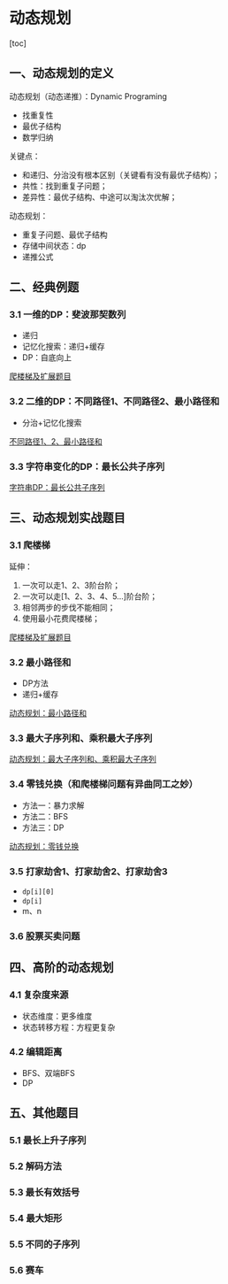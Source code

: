 # 动态规划

[toc]

## 一、动态规划的定义

动态规划（动态递推）：Dynamic Programing

- 找重复性
- 最优子结构
- 数学归纳

关键点：

- 和递归、分治没有根本区别（关键看有没有最优子结构）；
- 共性：找到重复子问题；
- 差异性：最优子结构、中途可以淘汰次优解；

动态规划：

- 重复子问题、最优子结构
- 存储中间状态：dp
- 递推公式

## 二、经典例题

### 3.1 一维的DP：斐波那契数列

- 递归
- 记忆化搜索：递归+缓存
- DP：自底向上

[爬楼梯及扩展题目](https://gitee.com/lf-ren/java-re-new-builder/blob/master/document/week3-%E7%AE%97%E6%B3%95%E3%80%81springBoot/2021-09-15-%E5%8A%A8%E6%80%81%E8%A7%84%E5%88%92%E7%BB%8F%E5%85%B8%E9%A2%98%E7%9B%AE%EF%BC%9A%E6%96%90%E6%B3%A2%E9%82%A3%E5%A5%91%20%E5%8F%8A%E6%89%A9%E5%B1%95%E9%A2%98%E7%9B%AE.md)

### 3.2 二维的DP：不同路径1、不同路径2、最小路径和

- 分治+记忆化搜索

[不同路径1、2、最小路径和](https://gitee.com/lf-ren/java-re-new-builder/blob/master/document/week3-%E7%AE%97%E6%B3%95%E3%80%81springBoot/2021-09-20-%E4%B8%8D%E5%90%8C%E8%B7%AF%E5%BE%841%E3%80%812%E3%80%81%E6%9C%80%E5%B0%8F%E8%B7%AF%E5%BE%84%E5%92%8C.md)

### 3.3 字符串变化的DP：最长公共子序列

[字符串DP：最长公共子序列](https://gitee.com/lf-ren/java-re-new-builder/blob/master/document/week3-%E7%AE%97%E6%B3%95%E3%80%81springBoot/2021-09-21-%E5%AD%97%E7%AC%A6%E4%B8%B2DP%EF%BC%9A%E6%9C%80%E9%95%BF%E5%85%AC%E5%85%B1%E5%AD%90%E5%BA%8F%E5%88%97.md)

## 三、动态规划实战题目

### 3.1 爬楼梯

延伸：

1. 一次可以走1、2、3阶台阶；
2. 一次可以走[1、2、3、4、5...]阶台阶；
3. 相邻两步的步伐不能相同；
4. 使用最小花费爬楼梯；

[爬楼梯及扩展题目](https://gitee.com/lf-ren/java-re-new-builder/blob/master/document/week3-%E7%AE%97%E6%B3%95%E3%80%81springBoot/2021-09-15-%E5%8A%A8%E6%80%81%E8%A7%84%E5%88%92%E7%BB%8F%E5%85%B8%E9%A2%98%E7%9B%AE%EF%BC%9A%E6%96%90%E6%B3%A2%E9%82%A3%E5%A5%91%20%E5%8F%8A%E6%89%A9%E5%B1%95%E9%A2%98%E7%9B%AE.md)

### 3.2 最小路径和

- DP方法
- 递归+缓存

[动态规划：最小路径和](https://gitee.com/lf-ren/java-re-new-builder/blob/master/document/week3-%E7%AE%97%E6%B3%95%E3%80%81springBoot/2021-09-20-%E5%8A%A8%E6%80%81%E8%A7%84%E5%88%92%EF%BC%9A%E6%9C%80%E5%B0%8F%E8%B7%AF%E5%BE%84%E5%92%8C.md)

### 3.3 最大子序列和、乘积最大子序列

[动态规划：最大子序列和、乘积最大子序列](https://gitee.com/lf-ren/java-re-new-builder/blob/master/document/week3-%E7%AE%97%E6%B3%95%E3%80%81springBoot/2021-09-21-%E5%8A%A8%E6%80%81%E8%A7%84%E5%88%92%EF%BC%9A%E6%9C%80%E5%A4%A7%E5%AD%90%E5%BA%8F%E5%88%97%E5%92%8C%E3%80%81%E4%B9%98%E7%A7%AF%E6%9C%80%E5%A4%A7%E5%AD%90%E5%BA%8F%E5%88%97.md)

### 3.4 零钱兑换（和爬楼梯问题有异曲同工之妙）

- 方法一：暴力求解
- 方法二：BFS
- 方法三：DP

[动态规划：零钱兑换](https://gitee.com/lf-ren/java-re-new-builder/blob/master/document/week3-%E7%AE%97%E6%B3%95%E3%80%81springBoot/2021-09-21-%E5%8A%A8%E6%80%81%E8%A7%84%E5%88%92%EF%BC%9A%E9%9B%B6%E9%92%B1%E5%85%91%E6%8D%A2.md)

### 3.5 打家劫舍1、打家劫舍2、打家劫舍3

- `dp[i][0]`
- `dp[i]`
- m、n

### 3.6 股票买卖问题

## 四、高阶的动态规划

### 4.1 复杂度来源

- 状态维度：更多维度
- 状态转移方程：方程更复杂

### 4.2 编辑距离

- BFS、双端BFS
- DP

## 五、其他题目

### 5.1 最长上升子序列

### 5.2 解码方法

### 5.3 最长有效括号

### 5.4 最大矩形

### 5.5 不同的子序列

### 5.6 赛车




